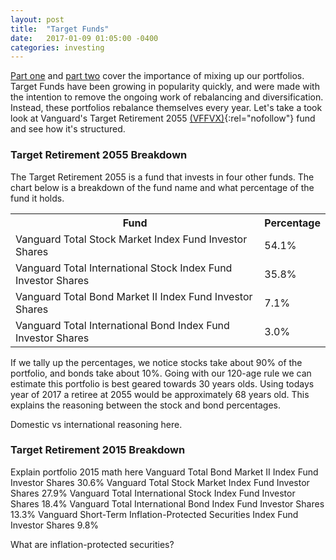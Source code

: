 ```yaml
---
layout: post
title:  "Target Funds"
date:   2017-01-09 01:05:00 -0400
categories: investing
---
```

[Part one](http://brunchbucks.com/investing/2016/11/21/diversifying-your-portfolio.html) and [part two](http://brunchbucks.com/investing/2017/01/08/diversifying-your-portfolio-2.html) cover the importance of mixing up our portfolios. Target Funds have been growing in popularity quickly, and were made with the intention to remove the ongoing work of rebalancing and diversification. Instead, these portfolios rebalance themselves every year. Let's take a took look at Vanguard's Target Retirement 2055 [(VFFVX)](https://personal.vanguard.com/us/funds/snapshot?FundId=1487&FundIntExt=INT#tab=2){:rel="nofollow"} fund and see how it's structured.

### Target Retirement 2055 Breakdown
The Target Retirement 2055 is a fund that invests in four other funds. The chart below is a breakdown of the fund name and what percentage of the fund it holds.
<table>
  <tr>
    <th>Fund</th>
    <th>Percentage</th>
  </tr>
  <tr>
    <td>Vanguard Total Stock Market Index Fund Investor Shares</td>
    <td>54.1%</td>
  </tr>
  <tr>
    <td>Vanguard Total International Stock Index Fund Investor Shares</td>
    <td>35.8%</td>
  </tr>
  <tr>
    <td>Vanguard Total Bond Market II Index Fund Investor Shares</td>
    <td>7.1%</td>
  </tr>
  <tr>
    <td>Vanguard Total International Bond Index Fund Investor Shares</td>
    <td>3.0%</td>
  </tr>
</table>
If we tally up the percentages, we notice stocks take about 90% of the portfolio, and bonds take about 10%. Going with our 120-age rule we can estimate this portfolio is best geared towards 30 years olds. Using todays year of 2017 a retiree at 2055 would be approximately 68 years old. This explains the reasoning between the stock and bond percentages.

Domestic vs international reasoning here.

### Target Retirement 2015 Breakdown
Explain portfolio 2015 math here
Vanguard Total Bond Market II Index Fund Investor Shares	30.6%
Vanguard Total Stock Market Index Fund Investor Shares	27.9%
Vanguard Total International Stock Index Fund Investor Shares	18.4%
Vanguard Total International Bond Index Fund Investor Shares	13.3%
Vanguard Short-Term Inflation-Protected Securities Index Fund Investor Shares	9.8%

What are inflation-protected securities?
